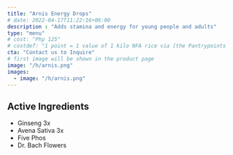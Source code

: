 ```yaml
---
title: "Arnis Energy Drops"
# date: 2022-04-17T11:22:16+06:00
description : "Adds stamina and energy for young people and adults"
type: "menu"
# cost: "Php 125"
# costdef: "1 point = 1 value of 1 kilo NFA rice via [the Pantrypoints system](https://pantrypoints.com)"
cta: "Contact us to Inquire"
# first image will be shown in the product page
image: "/h/arnis.png"
images:
  - image: "/h/arnis.png"
---
```



## Active Ingredients

- Ginseng 3x
- Avena Sativa 3x
- Five Phos
- Dr. Bach Flowers

